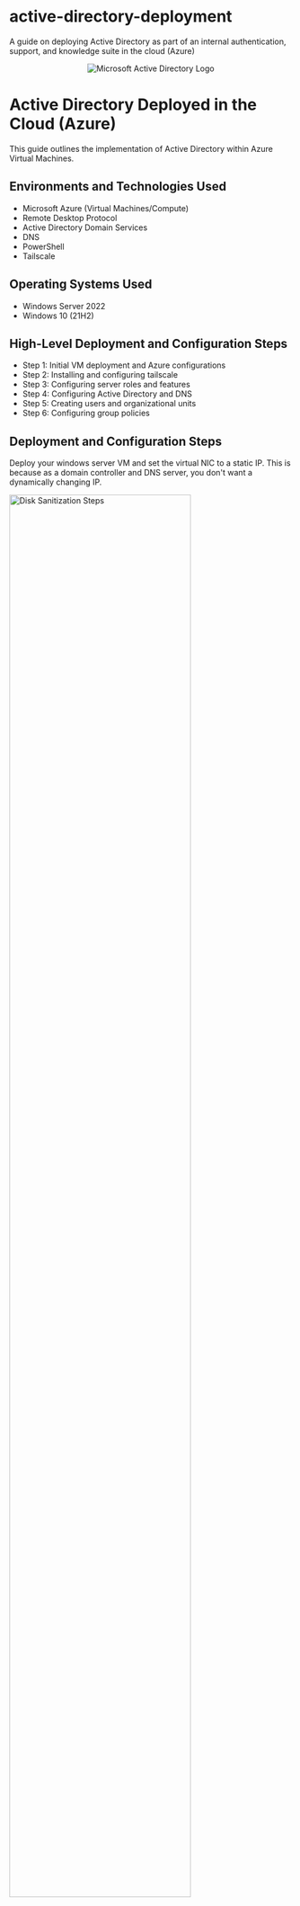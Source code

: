 # active-directory-deployment
A guide on deploying Active Directory as part of an internal authentication, support, and knowledge suite in the cloud (Azure)

<p align="center">
<img src="https://i.imgur.com/pU5A58S.png" alt="Microsoft Active Directory Logo"/>
</p>

<h1>Active Directory Deployed in the Cloud (Azure)</h1>
This guide outlines the implementation of Active Directory within Azure Virtual Machines.<br />

<h2>Environments and Technologies Used</h2>

- Microsoft Azure (Virtual Machines/Compute)
- Remote Desktop Protocol
- Active Directory Domain Services
- DNS
- PowerShell
- Tailscale

<h2>Operating Systems Used </h2>

- Windows Server 2022
- Windows 10 (21H2)

<h2>High-Level Deployment and Configuration Steps</h2>

- Step 1: Initial VM deployment and Azure configurations
- Step 2: Installing and configuring tailscale
- Step 3: Configuring server roles and features
- Step 4: Configuring Active Directory and DNS
- Step 5: Creating users and organizational units
- Step 6: Configuring group policies

<h2>Deployment and Configuration Steps</h2>
<p>
  Deploy your windows server VM and set the virtual NIC to a static IP. This is because as a domain controller and DNS server, you don't want a dynamically changing IP.
</p>
<p>
  <img src="https://github.com/user-attachments/assets/6c9c63bb-c197-4004-99ff-31811c43495f" height="80%" width="80%" alt="Disk Sanitization Steps"/>
</p>
<br />

<p>
<img src="https://i.imgur.com/DJmEXEB.png" height="80%" width="80%" alt="Disk Sanitization Steps"/>
</p>
<p>
Lorem ipsum dolor sit amet, consectetur adipiscing elit, sed do eiusmod tempor incididunt ut labore et dolore magna aliqua. Ut enim ad minim veniam, quis nostrud exercitation ullamco laboris nisi ut aliquip ex ea commodo consequat. Duis aute irure dolor in reprehenderit in voluptate velit esse cillum dolore eu fugiat nulla pariatur.
</p>
<br />

<p>
<img src="https://i.imgur.com/DJmEXEB.png" height="80%" width="80%" alt="Disk Sanitization Steps"/>
</p>
<p>
Lorem ipsum dolor sit amet, consectetur adipiscing elit, sed do eiusmod tempor incididunt ut labore et dolore magna aliqua. Ut enim ad minim veniam, quis nostrud exercitation ullamco laboris nisi ut aliquip ex ea commodo consequat. Duis aute irure dolor in reprehenderit in voluptate velit esse cillum dolore eu fugiat nulla pariatur.
</p>
<br />
